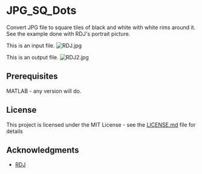 # JPG_SQ_Dots

Convert JPG file to square tiles of black and white with white rims around it.
See the example done with RDJ's portrait picture.

This is an input file.
![RDJ.jpg](https://github.com/fastcyclist/JPG_SQ_Dots/RDJ.jpg)

This is an output file.
![RDJ2.jpg](https://github.com/fastcyclist/JPG_SQ_Dots/RDJ2.jpg)


## Prerequisites

MATLAB - any version will do.

## License

This project is licensed under the MIT License - see the [LICENSE.md](LICENSE.md) file for details

## Acknowledgments

* [RDJ](https://en.wikipedia.org/wiki/Robert_Downey_Jr.)